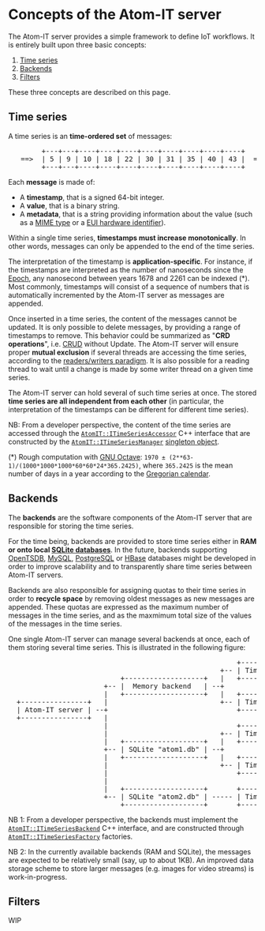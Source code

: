 Concepts of the Atom-IT server
==============================

The Atom-IT server provides a simple framework to define IoT
workflows. It is entirely built upon three basic concepts:

 1. [Time series](#time-series)
 2. [Backends](#backends)
 3. [Filters](#filters)
 
These three concepts are described on this page.


Time series
-----------
 
A time series is an **time-ordered set** of messages:

<pre>
        +---+---+----+----+----+----+----+----+----+----+
   ==>  | 5 | 9 | 10 | 18 | 22 | 30 | 31 | 35 | 40 | 43 |  ==>
        +---+---+----+----+----+----+----+----+----+----+
</pre>

Each **message** is made of:

 * A **timestamp**, that is a signed 64-bit integer.
 * A **value**, that is a binary string.
 * A **metadata**, that is a string providing information about the
   value (such as a
   [MIME type](https://en.wikipedia.org/wiki/Media_type) or a
   [EUI hardware identifier](https://en.wikipedia.org/wiki/MAC_address)).

Within a single time series, **timestamps must increase
monotonically**. In other words, messages can only be appended to the
end of the time series.

The interpretation of the timestamp is **application-specific**. For
instance, if the timestamps are interpreted as the number of
nanoseconds since the
[Epoch](https://en.wikipedia.org/wiki/Unix_time), any nanosecond
between years 1678 and 2261 can be indexed (*). Most commonly,
timestamps will consist of a sequence of numbers that is automatically
incremented by the Atom-IT server as messages are appended.

Once inserted in a time series, the content of the messages cannot be
updated. It is only possible to delete messages, by providing a range
of timestamps to remove. This behavior could be summarized as "**CRD
operations**",
i.e. [CRUD](https://en.wikipedia.org/wiki/Create,_read,_update_and_delete)
without Update. The Atom-IT server will ensure proper **mutual
exclusion** if several threads are accessing the time series,
according to the
[readers/writers paradigm](https://en.wikipedia.org/wiki/Readers%E2%80%93writers_problem).
It is also possible for a reading thread to wait until a change is
made by some writer thread on a given time series.

The Atom-IT server can hold several of such time series at once. The
stored **time series are all independent from each other** (in
particular, the interpretation of the timestamps can be different for
different time series).


NB: From a developer perspective, the content of the time series are
accessed through the
[`AtomIT::ITimeSeriesAccessor`](../Framework/TimeSeries/ITimeSeriesAccessor.h)
C++ interface that are constructed by the
[`AtomIT::ITimeSeriesManager`](../Framework/TimeSeries/ITimeSeriesManager.h)
[singleton object](https://en.wikipedia.org/wiki/Singleton_pattern).

(*) Rough computation with
[GNU Octave](https://en.wikipedia.org/wiki/GNU_Octave): `1970 ±
(2**63-1)/(1000*1000*1000*60*60*24*365.2425)`, where `365.2425` is the
mean number of days in a year according to the
[Gregorian calendar](https://en.wikipedia.org/wiki/Year#In_international_calendars).


Backends
--------

The **backends** are the software components of the Atom-IT server
that are responsible for storing the time series.

For the time being, backends are provided to store time series either
in **RAM or onto local
[SQLite databases](https://en.wikipedia.org/wiki/SQLite)**. In the
future, backends supporting [OpenTSDB](http://opentsdb.net/),
[MySQL](https://en.wikipedia.org/wiki/MySQL),
[PostgreSQL](https://en.wikipedia.org/wiki/PostgreSQL) or
[HBase](https://en.wikipedia.org/wiki/Apache_HBase) databases might be
developed in order to improve scalability and to transparently share
time series between Atom-IT servers.

Backends are also responsible for assigning quotas to their time
series in order to **recycle space** by removing oldest messages as
new messages are appended. These quotas are expressed as the maximum
number of messages in the time series, and as the maxmimum total size
of the values of the messages in the time series.

One single Atom-IT server can manage several backends at once, each of
them storing several time series. This is illustrated in the following
figure:

<pre>
                                                       +---------------+
                                                   +-- | Time series 1 |
                           +-------------------+   |   +---------------+
                       +-- |  Memory backend   | --+
                       |   +-------------------+   |   +---------------+
  +----------------+   |                           +-- | Time series 2 |
  | Atom-IT server | --+                               +---------------+
  +----------------+   |
                       |                               +---------------+
                       |                           +-- | Time series 3 |
                       |   +-------------------+   |   +---------------+
                       +-- | SQLite "atom1.db" | --+
                       |   +-------------------+   |   +---------------+
                       |                           +-- | Time series 4 |
                       |                               +---------------+
                       |
                       |   +-------------------+       +---------------+
                       +-- | SQLite "atom2.db" | ----- | Time series 5 |
                           +-------------------+       +---------------+
</pre>



NB 1: From a developer perspective, the backends must implement the
[`AtomIT::ITimeSeriesBackend`](../Framework/TimeSeries/ITimeSeriesBackend.h)
C++ interface, and are constructed through
[`AtomIT::ITimeSeriesFactory`](../Framework/TimeSeries/ITimeSeriesFactory.h)
factories.

NB 2: In the currently available backends (RAM and SQLite), the
messages are expected to be relatively small (say, up to about 1KB).
An improved data storage scheme to store larger messages (e.g. images
for video streams) is work-in-progress.

 
Filters
-------

WIP
